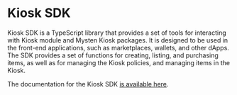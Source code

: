 # Kiosk SDK

Kiosk SDK is a TypeScript library that provides a set of tools for interacting with Kiosk module and Mysten Kiosk packages. It is designed to be used in the front-end applications, such as marketplaces, wallets, and other dApps. The SDK provides a set of functions for creating, listing, and purchasing items, as well as for managing the Kiosk policies, and managing items in the Kiosk.

The documentation for the Kiosk SDK [is available here](https://sdk.mystenlabs.com/kiosk).
